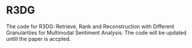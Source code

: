 # R3DG
The code for R3DG: Retrieve, Rank and Reconstruction with Different Granularities for Multimodal Sentiment Analysis. The code will be updated untill the paper is accpted.
